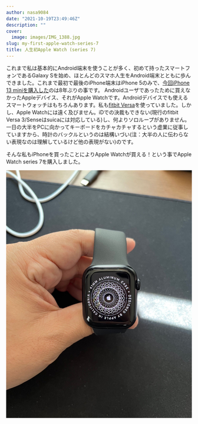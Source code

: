 ```yaml
---
author: nasa9084
date: "2021-10-19T23:49:46Z"
description: ""
cover:
  image: images/IMG_1388.jpg
slug: my-first-apple-watch-series-7
title: 人生初Apple Watch (series 7)
---
```



これまで私は基本的にAndroid端末を使うことが多く、初めて持ったスマートフォンであるGalaxy Sを始め、ほとんどのスマホ人生をAndroid端末とともに歩んできました。これまで最初で最後のiPhone端末はiPhone 5のみで、[今回iPhone 13 miniを購入した](/iphone13mini/)のは8年ぶりの事です。
Androidユーザであったために買えなかったAppleデバイス、それがApple Watchです。Androidデバイスでも使えるスマートウォッチはもちろんあります。私も[fitbit Versa](/fitbit-versa/)を使っていました。しかし、Apple Watchには遠く及びません。iDでの決裁もできない(現行のfitbit Versa 3/Senseはsuicaには対応している)し、何よりソロループがありません。
一日の大半をPCに向かってキーボードをカチャカチャするという虚業に従事していますから、時計のバックルというのは結構いづい(注：大半の人に伝わらない表現なのは理解しているけど他の表現がない)のです。

そんな私もiPhoneを買ったことによりApple Watchが買える！という事でApple Watch series 7を購入しました。

![](images/IMG_1391.jpg)
